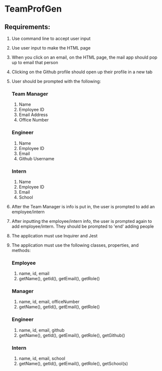 # TeamProfGen


## Requirements: 
1. Use command line to accept user input
2. Use user input to make the HTML page
3. When you click on an email, on the HTML page, the mail app should pop up to email that person
4. Clicking on the Github profile should open up their profile in a new tab 
5. User should be prompted with the following: 
    ### Team Manager
    1. Name
    2. Employee ID
    3. Email Address 
    4. Office Number


    ### Engineer 
    1. Name
    2. Employee ID
    3. Email
    4. Github Username

    
    ### Intern 
    1. Name
    2. Employee ID
    3. Email
    4. School

6. After the Team Manager is info is put in, the user is prompted to add an employee/intern
7. After inputting the employee/intern info, the user is prompted again to add employee/intern. They should be prompted to 'end' adding people
8. The application must use Inquirer and Jest
9. The application must use the following classes, properties, and methods:
    ### Employee
    1. name, id, email
    2. getName(), getId(), getEmail(), getRole()

    ### Manager
    1. name, id, email, officeNumber
    2. getName(), getId(), getEmail(), getRole()

    ### Engineer
    1. name, id, email, github
    2. getName(), getId(), getEmail(), getRole(), getGithub()

    ### Intern
    1. name, id, email, school
    2. getName(), getId(), getEmail(), getRole(), getSchool(s)

